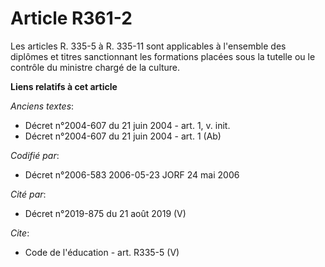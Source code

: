 # Article R361-2

Les articles R. 335-5 à R. 335-11 sont applicables à l'ensemble des diplômes et titres sanctionnant les formations placées
sous la tutelle ou le contrôle du ministre chargé de la culture.

**Liens relatifs à cet article**

_Anciens textes_:

  - Décret n°2004-607 du 21 juin 2004 - art. 1, v. init.
  - Décret n°2004-607 du 21 juin 2004 - art. 1 (Ab)

_Codifié par_:

  - Décret n°2006-583 2006-05-23 JORF 24 mai 2006

_Cité par_:

  - Décret n°2019-875 du 21 août 2019 (V)

_Cite_:

  - Code de l'éducation - art. R335-5 (V)
